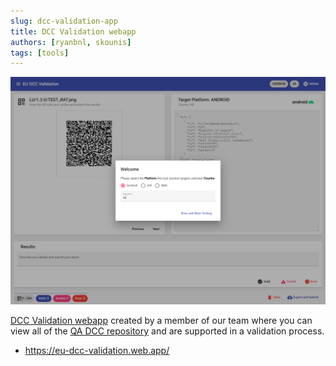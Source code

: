 ```yaml
---
slug: dcc-validation-app
title: DCC Validation webapp
authors: [ryanbnl, skounis]
tags: [tools]
---
```


[![EU-DCC Validation Web Application](./intro.png)](https://eu-dcc-validation.web.app/)

[DCC Validation webapp](https://eu-dcc-validation.web.app) created by a member of our team where you can view all of the [QA DCC repository](https://github.com/eu-digital-green-certificates/dcc-quality-assurance) and are supported in a validation process.

* https://eu-dcc-validation.web.app/